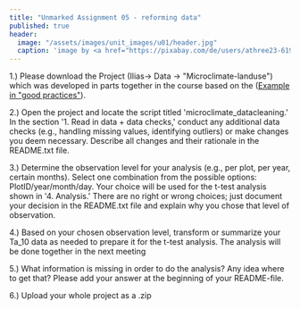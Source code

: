 ```yaml
---
title: "Unmarked Assignment 05 - reforming data"
published: true
header:
  image: "/assets/images/unit_images/u01/header.jpg"
  caption: 'image by <a href="https://pixabay.com/de/users/athree23-6195572/?utm_source=link-attribution&utm_medium=referral&utm_campaign=image&utm_content=4855963">Adrian</a> on <a href="https://pixabay.com/de//?utm_source=link-attribution&utm_medium=referral&utm_campaign=image&utm_content=4855963">Pixabay</a>'
---
```


1.) Please download the Project (Ilias-> Data -> "Microclimate-landuse") which was developed in parts together in the course based on the ([Example in "good practices"](/moer-bsc-base-r/unit12/unit12-good_practices_0engl.html)).  

2.) Open the project and locate the script titled 'microclimate_datacleaning.' In the section '1. Read in data + data checks,' conduct any additional data checks (e.g., handling missing values, identifying outliers) or make changes you deem necessary. Describe all changes and their rationale in the README.txt file.  

3.) Determine the observation level for your analysis (e.g., per plot, per year, certain months). Select one combination from the possible options: PlotID/year/month/day. Your choice will be used for the t-test analysis shown in '4. Analysis.' There are no right or wrong choices; just document your decision in the README.txt file and explain why you chose that level of observation.  

4.) Based on your chosen observation level, transform or summarize your Ta_10 data as needed to prepare it for the t-test analysis. The analysis will be done together in the next meeting 

5.) What information is missing in order to do the analysis? Any idea where to get that? Please add your answer at the beginning of your README-file.

6.) Upload your whole project as a .zip 